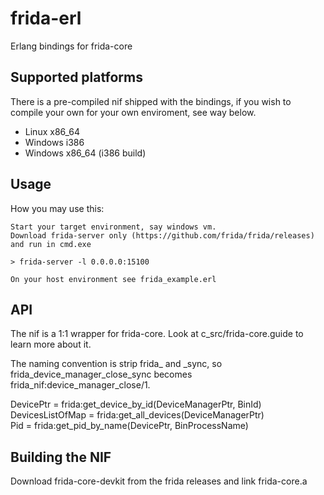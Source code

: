 # frida-erl
Erlang bindings for frida-core

## Supported platforms
There is a pre-compiled nif shipped with the bindings, if you
wish to compile your own for your own enviroment, see way below.
- Linux x86_64
- Windows i386
- Windows x86_64 (i386 build)

## Usage
How you may use this:  

```
Start your target environment, say windows vm.
Download frida-server only (https://github.com/frida/frida/releases) and run in cmd.exe

> frida-server -l 0.0.0.0:15100

On your host environment see frida_example.erl
```

## API
The nif is a 1:1 wrapper for frida-core. Look at c_src/frida-core.guide to learn more about it.  
  
The naming convention is strip frida_ and _sync, so frida_device_manager_close_sync becomes
frida_nif:device_manager_close/1.  
  
DevicePtr = frida:get_device_by_id(DeviceManagerPtr, BinId)  
DevicesListOfMap = frida:get_all_devices(DeviceManagerPtr)  
Pid = frida:get_pid_by_name(DevicePtr, BinProcessName)  

## Building the NIF

Download frida-core-devkit from the frida releases and link frida-core.a